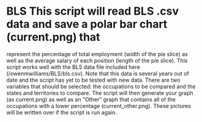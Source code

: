 # BLS This script will read BLS .csv data and save a polar bar chart (current.png) that 
represent the percentage of total employment (width of the pie slice) as well as the 
average salary of each position (length of the pie slice). This script works well with 
the BLS data file included here (/owenmwilliams/BLS/bls.csv). Note that this data is 
several years out of date and the script has yet to be tested with new data. There are 
two variables that should be selected: the occupations to be compared and the states and
territories to compare. The script will then generate your graph (as current.png) as well
as an "Other" graph that contains all of the occupations with a lower percentage 
(current_other.png). These pictures will be written over if the script is run again.
